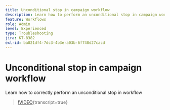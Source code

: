 ```yaml
---
title: Unconditional stop in campaign workflow
description: Learn how to perform an unconditional stop in campaign workflow
feature: Workflows
role: Admin
level: Experienced
type: Troubleshooting
jira: KT-8382
exl-id: ba021df4-7dc3-4b3e-a03b-6f748d27cacd
---
```

# Unconditional stop in campaign workflow

Learn how to correctly perform an unconditional stop in workflow

>[!VIDEO](https://video.tv.adobe.com/v/335887?quality=12&learn=on){transcript=true}
